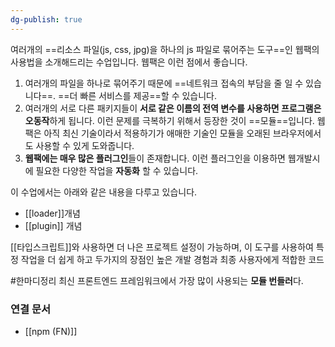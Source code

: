 ```yaml
---
dg-publish: true
---
```


여러개의 ==리소스 파일(js, css, jpg)을 하나의 js 파일로 묶어주는 도구==인 웹팩의 사용법을 소개해드리는 수업입니다. 웹팩은 이런 점에서 좋습니다. 

1.  여러개의 파일을 하나로 묶어주기 때문에 ==네트워크 접속의 부담을 줄 일 수 있습니다==. ==더 빠른 서비스를 제공==할 수 있습니다. 
2.  여러개의 서로 다른 패키지들이 **서로 같은 이름의 전역 변수를 사용하면 프로그램은 오동작**하게 됩니다. 이런 문제를 극복하기 위해서 등장한 것이 ==모듈==입니다. 웹팩은 아직 최신 기술이라서 적용하기가 애매한 기술인 모듈을 오래된 브라우저에서도 사용할 수 있게 도와줍니다. 
3.  **웹팩에는 매우 많은 플러그인**들이 존재합니다. 이런 플러그인을 이용하면 웹개발시에 필요한 다양한 작업을 **자동화** 할 수 있습니다. 

이 수업에서는 아래와 같은 내용을 다루고 있습니다.

-   [[loader]]개념
-   [[plugin]] 개념

[[타입스크립트]]와 사용하면 더 나은 프로젝트 설정이 가능하며, 이 도구를 사용하여 특정 작업을 더 쉽게 하고 두가지의 장점인 높은 개발 경험과 최종 사용자에게 적합한 코드 

#한마디정리 최신 프론트엔드 프레임워크에서 가장 많이 사용되는 **모듈 번들러**다. 


### 연결 문서
- [[npm (FN)]]